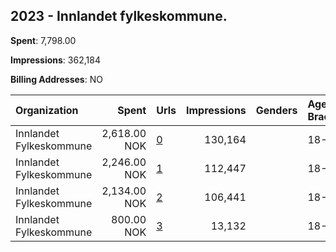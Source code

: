 ## 2023 - Innlandet fylkeskommune. 
**Spent**: 7,798.00

**Impressions**: 362,184

**Billing Addresses**: NO

|Organization|Spent|Urls|Impressions|Genders|Age Brackets|Country Codes|
|:---|---:|:---|---:|:---|:---|:---|
|Innlandet Fylkeskommune|2,618.00 NOK|[0](https://www.snap.com/political-ads/asset/a6c8f689838af785e5fa6bd746f3b1ee1aaaa6f3c5ec870ec65848e37f5761e3?mediaType=mp4)|130,164||18-28|norway|
|Innlandet Fylkeskommune|2,246.00 NOK|[1](https://www.snap.com/political-ads/asset/8148a9874981aee04907c6e2469fa3f202fc56b5856e3cb7b0c574c9cb509413?mediaType=mp4)|112,447||18-28|norway|
|Innlandet Fylkeskommune|2,134.00 NOK|[2](https://www.snap.com/political-ads/asset/ddb94c3a27d79d9171cd2a4d4a2bd52f603ba1a14a20a479e98f7bf43de830b5?mediaType=mp4)|106,441||18-28|norway|
|Innlandet Fylkeskommune|800.00 NOK|[3](https://www.snap.com/political-ads/asset/b8867ded44938c585481287dc933d02278b16549a0a1c8effcc1add06acbc59a?mediaType=mp4)|13,132||18-34|norway|
